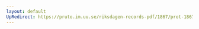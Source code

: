 ```yaml
---
layout: default
UpRedirect: https://pruto.im.uu.se/riksdagen-records-pdf/1867/prot-1867--ak--129/prot-1867--ak--129_009.pdf
---
```

